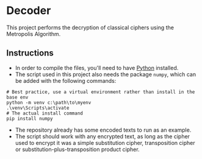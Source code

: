 # Decoder
This project performs the decryption of classical ciphers using the Metropolis Algorithm.
## Instructions
* In order to compile the files, you'll need to have [Python](https://www.python.org/downloads/) installed.
* The script used in this project also needs the package `numpy`, which can be added with the following commands:
```
# Best practice, use a virtual environment rather than install in the base env
python -m venv c:\path\to\myenv
.\venv\Scripts\activate
# The actual install command
pip install numpy
```
* The repository already has some encoded texts to run as an example.
* The script should work with any encrypted text, as long as the cipher used to encrypt it was a simple substitution cipher, transposition cipher or substitution-plus-transposition product cipher.

